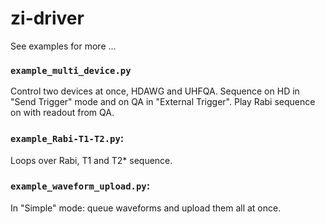 # zi-driver

See examples for more ...


### `example_multi_device.py`

Control two devices at once, HDAWG and UHFQA. Sequence on HD in "Send Trigger" mode and on QA in "External Trigger". Play Rabi sequence on with readout from QA.

### `example_Rabi-T1-T2.py`:

Loops over Rabi, T1 and T2* sequence.


### `example_waveform_upload.py`:

In "Simple" mode: queue waveforms and upload them all at once.
